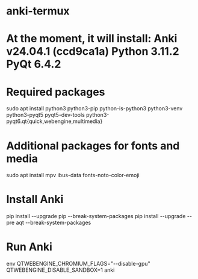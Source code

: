 # anki-termux

# At the moment, it will install: Anki v24.04.1 (ccd9ca1a) Python 3.11.2 PyQt 6.4.2

# Required packages
sudo apt install python3 python3-pip python-is-python3 python3-venv python3-pyqt5 pyqt5-dev-tools python3-pyqt6.qt{quick,webengine,multimedia}

# Additional packages for fonts and media
sudo apt install mpv ibus-data fonts-noto-color-emoji

# Install Anki
pip install --upgrade pip --break-system-packages
pip install --upgrade --pre aqt --break-system-packages

# Run Anki
env QTWEBENGINE_CHROMIUM_FLAGS="--disable-gpu" QTWEBENGINE_DISABLE_SANDBOX=1 anki
